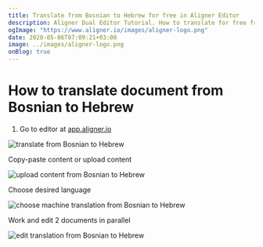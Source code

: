 ```yaml
---
title: Translate from Bosnian to Hebrew for free in Aligner Editor
description: Aligner Dual Editor Tutorial. How to translate for free from Bosnian to Hebrew. Aligner is multilingual document management platform. 
ogImage: "https://www.aligner.io/images/aligner-logo.png"
date: 2020-05-06T07:09:21+03:00
image: ../images/aligner-logo.png
onBlog: true
---
```


# How to translate document from Bosnian to Hebrew

1. Go to editor at [app.aligner.io](https://app.aligner.io "Aligner App web page")

![translate from Bosnian to Hebrew](../aligner-blank-editor.png "translate from Bosnian to Hebrew")

Copy-paste content or upload content

![upload content from Bosnian to Hebrew](../aligner-uploaded-document.png "upload content from Bosnian to Hebrew")

Choose desired language

![choose machine translation from Bosnian to Hebrew](../aligner-language-dropdown.png "choose machine translation from Bosnian to Hebrew")

Work and edit 2 documents in parallel

![edit translation from Bosnian to Hebrew](../aligner-double-sitded-editor.png "edit translation from Bosnian to Hebrew")

